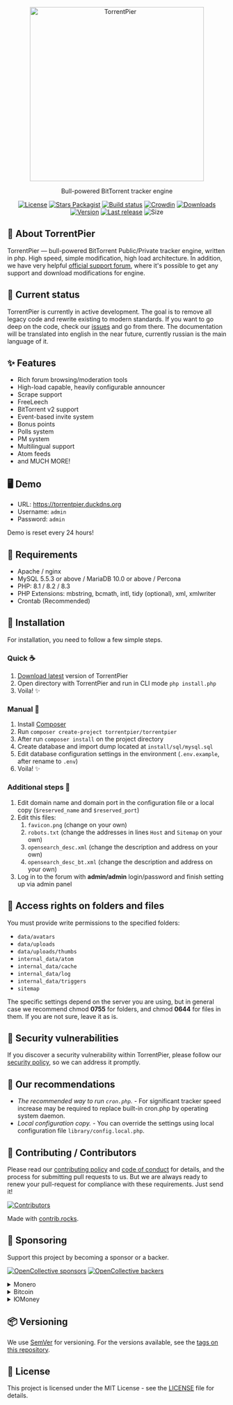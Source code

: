 <p align="center"><a href="https://torrentpier.com"><img src="https://torrentpier.com/styles/default/xenforo/bull-logo.svg" width="400px" alt="TorrentPier" /></a></p>

<p align="center">
  Bull-powered BitTorrent tracker engine
  <br>
</p>

<p align="center">
  <a href="https://github.com/torrentpier/torrentpier/blob/master/LICENSE"><img src="https://img.shields.io/github/license/torrentpier/torrentpier" alt="License"></a>
  <a href="https://packagist.org/packages/torrentpier/torrentpier"><img src="https://img.shields.io/packagist/stars/torrentpier/torrentpier" alt="Stars Packagist"></a>
  <a href="https://github.com/torrentpier/torrentpier/actions"><img src="https://img.shields.io/github/actions/workflow/status/torrentpier/torrentpier/phpmd.yml" alt="Build status"></a>
  <a href="https://crowdin.com/project/torrentpier"><img src="https://badges.crowdin.net/torrentpier/localized.svg" alt="Crowdin"></a>
  <a href="https://packagist.org/packages/torrentpier/torrentpier"><img src="https://img.shields.io/packagist/dt/torrentpier/torrentpier" alt="Downloads"></a>
  <a href="https://packagist.org/packages/torrentpier/torrentpier"><img src="https://img.shields.io/packagist/v/torrentpier/torrentpier" alt="Version"></a>
  <a href="https://github.com/torrentpier/torrentpier/releases"><img src="https://img.shields.io/github/release-date/torrentpier/torrentpier" alt="Last release"></a>
  <img src="https://img.shields.io/github/repo-size/torrentpier/torrentpier" alt="Size">
</p>

## 🐂 About TorrentPier

TorrentPier — bull-powered BitTorrent Public/Private tracker engine, written in php. High speed, simple modification, high load 
architecture. In addition, we have very helpful 
[official support forum](https://torrentpier.com), where it's possible to get any support and download modifications for engine.

## 🌈 Current status

TorrentPier is currently in active development. The goal is to remove all legacy code and rewrite existing to 
modern standards. If you want to go deep on the code, check our [issues](https://github.com/torrentpier/torrentpier/issues) 
and go from there. The documentation will be translated into english in the near future, currently russian is the main language of it.

## ✨ Features
* Rich forum browsing/moderation tools
* High-load capable, heavily configurable announcer
* Scrape support
* FreeLeech
* BitTorrent v2 support
* Event-based invite system
* Bonus points
* Polls system
* PM system
* Multilingual support
* Atom feeds
* and MUCH MORE!

## 🖥️ Demo

* URL: https://torrentpier.duckdns.org
* Username: `admin`
* Password: `admin`

Demo is reset every 24 hours!

## 🔧 Requirements

* Apache / nginx
* MySQL 5.5.3 or above / MariaDB 10.0 or above / Percona
* PHP: 8.1 / 8.2 / 8.3
* PHP Extensions: mbstring, bcmath, intl, tidy (optional), xml, xmlwriter
* Crontab (Recommended)

## 💾 Installation

For installation, you need to follow a few simple steps.

### Quick ☕️

1. [Download latest](https://github.com/torrentpier/torrentpier/archive/refs/heads/master.zip) version of TorrentPier
2. Open directory with TorrentPier and run in CLI mode `php install.php`
3. Voila! ✨

### Manual 🔩

1. Install [Composer](https://getcomposer.org/)
2. Run `composer create-project torrentpier/torrentpier`
3. After run `composer install` on the project directory
4. Create database and import dump located at `install/sql/mysql.sql`
5. Edit database configuration settings in the environment (`.env.example`, after rename to `.env`)
6. Voila! ✨

### Additional steps 👣

1. Edit domain name and domain port in the configuration file or a local copy (`$reserved_name` and `$reserved_port`)
2. Edit this files:
   1. `favicon.png` (change on your own)
   2. `robots.txt` (change the addresses in lines `Host` and `Sitemap` on your own)
   3. `opensearch_desc.xml` (change the description and address on your own)
   4. `opensearch_desc_bt.xml` (change the description and address on your own)
3. Log in to the forum with **admin/admin** login/password and finish setting up via admin panel

## 🔑 Access rights on folders and files

You must provide write permissions to the specified folders:
* `data/avatars`
* `data/uploads`
* `data/uploads/thumbs`
* `internal_data/atom`
* `internal_data/cache`
* `internal_data/log`
* `internal_data/triggers`
* `sitemap`

The specific settings depend on the server you are using, but in general case we recommend chmod **0755** for folders, 
and chmod **0644** for files in them. If you are not sure, leave it as is.

## 🔐 Security vulnerabilities

If you discover a security vulnerability within TorrentPier, please follow our [security policy](https://github.com/torrentpier/torrentpier/security/policy), so we can address it promptly.

## 📌 Our recommendations

* *The recommended way to run `cron.php`.* - For significant tracker speed increase may be required to replace built-in cron.php by operating system daemon.
* *Local configuration copy.* - You can override the settings using local configuration file `library/config.local.php`.

## 💚 Contributing / Contributors

Please read our [contributing policy](CONTRIBUTING.md) and [code of conduct](CODE_OF_CONDUCT.md) for details, and the process for 
submitting pull requests to us. But we are always ready to renew your pull-request for compliance with 
these requirements. Just send it!

<a href="https://github.com/torrentpier/torrentpier/graphs/contributors">
  <img src="https://contrib.rocks/image?repo=torrentpier/torrentpier" alt="Contributors"/>
</a>

Made with [contrib.rocks](https://contrib.rocks).

## 💞 Sponsoring

Support this project by becoming a sponsor or a backer. 

[![OpenCollective sponsors](https://opencollective.com/torrentpier/sponsors/badge.svg)](https://opencollective.com/torrentpier)
[![OpenCollective backers](https://opencollective.com/torrentpier/backers/badge.svg)](https://opencollective.com/torrentpier)

<details>
  <summary>Monero</summary>
  42zJE3FDvN8foP9QYgDrBjgtd7h2FipGCGmAcmG5VFQuRkJBGMbCvoLSmivepmAMEgik2E8MPWUzKaoYsGCtmhvL7ZN73jh
</details>

<details>
  <summary>Bitcoin</summary>
  bc1qselchy0nnh7xl99glfffedqp7p9gpvatdr9dz9
</details>

<details>
  <summary>ЮMoney</summary>
  4100118022415720
</details>

## 📦 Versioning

We use [SemVer](http://semver.org/) for versioning. For the versions available, see the [tags on this repository](https://github.com/torrentpier/torrentpier/tags). 

## 📖 License

This project is licensed under the MIT License - see the [LICENSE](https://github.com/torrentpier/torrentpier/blob/master/LICENSE) file for details.

